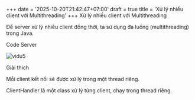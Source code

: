 +++
date = '2025-10-20T21:42:47+07:00'
draft = true
title = 'Xử lý nhiều client với Multithreading'
+++
Xử lý nhiều client với Multithreading

Để server xử lý nhiều client đồng thời, ta sử dụng đa luồng (multithreading) trong Java.

Code Server

![vidu5](/images/vd5.png)


Giải thích





Mỗi client kết nối sẽ được xử lý trong một thread riêng.



ClientHandler là một class xử lý từng client, chạy trong thread riêng.